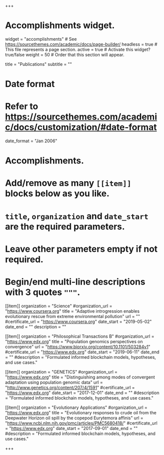 +++
# Accomplishments widget.
widget = "accomplishments"  # See https://sourcethemes.com/academic/docs/page-builder/
headless = true  # This file represents a page section.
active = true  # Activate this widget? true/false
weight = 50  # Order that this section will appear.

title = "Publications"
subtitle = ""

# Date format
#   Refer to https://sourcethemes.com/academic/docs/customization/#date-format
date_format = "Jan 2006"

# Accomplishments.
#   Add/remove as many `[[item]]` blocks below as you like.
#   `title`, `organization` and `date_start` are the required parameters.
#   Leave other parameters empty if not required.
#   Begin/end multi-line descriptions with 3 quotes `"""`.

[[item]]
  organization = "Science"
  #organization_url = "https://www.coursera.org"
  title = "Adaptive introgression enables evolutionary rescue from extreme environmental pollution"
  url = ""
  #certificate_url = "https://www.coursera.org"
  date_start = "2019-05-02"
  date_end = ""
  description = ""

[[item]]
  organization = "Philosophical Transactions B"
  #organization_url = "https://www.edx.org"
  title = "Population genomics perspectives on convergence"
  url = "https://www.biorxiv.org/content/10.1101/503284v1"
  #certificate_url = "https://www.edx.org"
  date_start = "2019-06-11"
  date_end = ""
  #description = "Formulated informed blockchain models, hypotheses, and use cases."
  
[[item]]
  organization = "GENETICS"
  #organization_url = "https://www.edx.org"
  title = "Distinguishing among modes of convergent adaptation using population genomic data"
  url = "http://www.genetics.org/content/207/4/1591"
  #certificate_url = "https://www.edx.org"
  date_start = "2017-12-01"
  date_end = ""
  #description = "Formulated informed blockchain models, hypotheses, and use cases."
  
[[item]]
  organization = "Evolutionary Applications"
  #organization_url = "https://www.edx.org"
  title = "Evolutionary responses to crude oil from the Deepwater Horizon oil spill by the copepod Eurytemora affinis"
  url = "https://www.ncbi.nlm.nih.gov/pmc/articles/PMC5680418/"
  #certificate_url = "https://www.edx.org"
  date_start = "2017-09-01"
  date_end = ""
  #description = "Formulated informed blockchain models, hypotheses, and use cases."
  
+++
